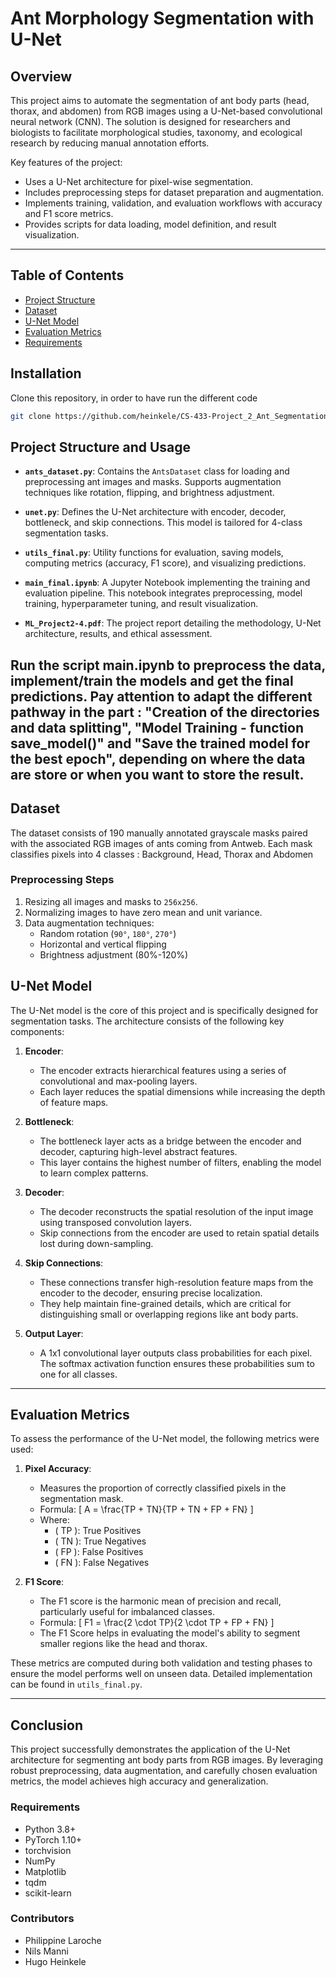 # Ant Morphology Segmentation with U-Net

## Overview
This project aims to automate the segmentation of ant body parts (head, thorax, and abdomen) from RGB images using a U-Net-based convolutional neural network (CNN). The solution is designed for researchers and biologists to facilitate morphological studies, taxonomy, and ecological research by reducing manual annotation efforts.

Key features of the project:
- Uses a U-Net architecture for pixel-wise segmentation.
- Includes preprocessing steps for dataset preparation and augmentation.
- Implements training, validation, and evaluation workflows with accuracy and F1 score metrics.
- Provides scripts for data loading, model definition, and result visualization.

---

## Table of Contents
- [Project Structure](#project-structure)
- [Dataset](#dataset)
- [U-Net Model](#u-net-model)
- [Evaluation Metrics](#evaluation-metrics)
- [Requirements](#requirements)

## Installation 

Clone this repository, in order to have run the different code

```bash
git clone https://github.com/heinkele/CS-433-Project_2_Ant_Segmentation
```

## Project Structure and Usage
- **`ants_dataset.py`**:
  Contains the `AntsDataset` class for loading and preprocessing ant images and masks. Supports augmentation techniques like rotation, flipping, and brightness adjustment.
  
- **`unet.py`**:
  Defines the U-Net architecture with encoder, decoder, bottleneck, and skip connections. This model is tailored for 4-class segmentation tasks.
  
- **`utils_final.py`**:
  Utility functions for evaluation, saving models, computing metrics (accuracy, F1 score), and visualizing predictions.

- **`main_final.ipynb`**:
  A Jupyter Notebook implementing the training and evaluation pipeline. This notebook integrates preprocessing, model training, hyperparameter tuning, and result visualization.

- **`ML_Project2-4.pdf`**:
  The project report detailing the methodology, U-Net architecture, results, and ethical assessment.

Run the script main.ipynb to preprocess the data, implement/train the models and get the final predictions. Pay attention to adapt the different pathway in the part : "Creation of the directories and data splitting", "Model Training - function save_model()" and "Save the trained model for the best epoch",  depending on where the data are store or when you want to store the result.
---

## Dataset
The dataset consists of 190 manually annotated grayscale masks paired with the associated RGB images of ants coming from Antweb. Each mask classifies pixels into 4 classes : Background, Head, Thorax and Abdomen


### Preprocessing Steps
1. Resizing all images and masks to `256x256`.
2. Normalizing images to have zero mean and unit variance.
3. Data augmentation techniques:
   - Random rotation (`90°`, `180°`, `270°`)
   - Horizontal and vertical flipping
   - Brightness adjustment (80%-120%)

## U-Net Model

The U-Net model is the core of this project and is specifically designed for segmentation tasks. The architecture consists of the following key components:

1. **Encoder**:
   - The encoder extracts hierarchical features using a series of convolutional and max-pooling layers.
   - Each layer reduces the spatial dimensions while increasing the depth of feature maps.

2. **Bottleneck**:
   - The bottleneck layer acts as a bridge between the encoder and decoder, capturing high-level abstract features.
   - This layer contains the highest number of filters, enabling the model to learn complex patterns.

3. **Decoder**:
   - The decoder reconstructs the spatial resolution of the input image using transposed convolution layers.
   - Skip connections from the encoder are used to retain spatial details lost during down-sampling.

4. **Skip Connections**:
   - These connections transfer high-resolution feature maps from the encoder to the decoder, ensuring precise localization.
   - They help maintain fine-grained details, which are critical for distinguishing small or overlapping regions like ant body parts.

5. **Output Layer**:
   - A 1x1 convolutional layer outputs class probabilities for each pixel. The softmax activation function ensures these probabilities sum to one for all classes.


---

## Evaluation Metrics

To assess the performance of the U-Net model, the following metrics were used:

1. **Pixel Accuracy**:
   - Measures the proportion of correctly classified pixels in the segmentation mask.
   - Formula:
     \[
     A = \frac{TP + TN}{TP + TN + FP + FN}
     \]
   - Where:
     - \( TP \): True Positives
     - \( TN \): True Negatives
     - \( FP \): False Positives
     - \( FN \): False Negatives

2. **F1 Score**:
   - The F1 score is the harmonic mean of precision and recall, particularly useful for imbalanced classes.
   - Formula:
     \[
     F1 = \frac{2 \cdot TP}{2 \cdot TP + FP + FN}
     \]
   - The F1 Score helps in evaluating the model's ability to segment smaller regions like the head and thorax.

These metrics are computed during both validation and testing phases to ensure the model performs well on unseen data. Detailed implementation can be found in `utils_final.py`.


---

## Conclusion

This project successfully demonstrates the application of the U-Net architecture for segmenting ant body parts from RGB images. By leveraging robust preprocessing, data augmentation, and carefully chosen evaluation metrics, the model achieves high accuracy and generalization. 



### Requirements
- Python 3.8+
- PyTorch 1.10+
- torchvision
- NumPy
- Matplotlib
- tqdm
- scikit-learn


### Contributors 
- Philippine Laroche
- Nils Manni
- Hugo Heinkele
